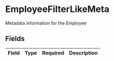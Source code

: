 # EmployeeFilterLikeMeta

Metadata information for the Employee


## Fields

| Field       | Type        | Required    | Description |
| ----------- | ----------- | ----------- | ----------- |